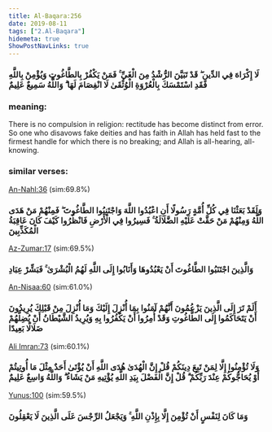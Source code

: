 ```yaml
---
title: Al-Baqara:256
date: 2019-08-11
tags: ["2.Al-Baqara"]
hidemeta: true 
ShowPostNavLinks: true 
---
```

### لَا إِكْرَاهَ فِي الدِّينِ ۖ قَدْ تَبَيَّنَ الرُّشْدُ مِنَ الْغَيِّ ۚ فَمَنْ يَكْفُرْ بِالطَّاغُوتِ وَيُؤْمِنْ بِاللَّهِ فَقَدِ اسْتَمْسَكَ بِالْعُرْوَةِ الْوُثْقَىٰ لَا انْفِصَامَ لَهَا ۗ وَاللَّهُ سَمِيعٌ عَلِيمٌ
### meaning: 
There is no compulsion in religion: rectitude has become distinct from error. So one who disavows fake deities and has faith in Allah has held fast to the firmest handle for which there is no breaking; and Allah is all-hearing, all-knowing.
### similar verses: 

[An-Nahl:36](/16/36) (sim:69.8%)

### وَلَقَدْ بَعَثْنَا فِي كُلِّ أُمَّةٍ رَسُولًا أَنِ اعْبُدُوا اللَّهَ وَاجْتَنِبُوا الطَّاغُوتَ ۖ فَمِنْهُمْ مَنْ هَدَى اللَّهُ وَمِنْهُمْ مَنْ حَقَّتْ عَلَيْهِ الضَّلَالَةُ ۚ فَسِيرُوا فِي الْأَرْضِ فَانْظُرُوا كَيْفَ كَانَ عَاقِبَةُ الْمُكَذِّبِينَ

[Az-Zumar:17](/39/17) (sim:69.5%)

### وَالَّذِينَ اجْتَنَبُوا الطَّاغُوتَ أَنْ يَعْبُدُوهَا وَأَنَابُوا إِلَى اللَّهِ لَهُمُ الْبُشْرَىٰ ۚ فَبَشِّرْ عِبَادِ

[An-Nisaa:60](/4/60) (sim:61.0%)

### أَلَمْ تَرَ إِلَى الَّذِينَ يَزْعُمُونَ أَنَّهُمْ آمَنُوا بِمَا أُنْزِلَ إِلَيْكَ وَمَا أُنْزِلَ مِنْ قَبْلِكَ يُرِيدُونَ أَنْ يَتَحَاكَمُوا إِلَى الطَّاغُوتِ وَقَدْ أُمِرُوا أَنْ يَكْفُرُوا بِهِ وَيُرِيدُ الشَّيْطَانُ أَنْ يُضِلَّهُمْ ضَلَالًا بَعِيدًا

[Ali Imran:73](/3/73) (sim:60.1%)

### وَلَا تُؤْمِنُوا إِلَّا لِمَنْ تَبِعَ دِينَكُمْ قُلْ إِنَّ الْهُدَىٰ هُدَى اللَّهِ أَنْ يُؤْتَىٰ أَحَدٌ مِثْلَ مَا أُوتِيتُمْ أَوْ يُحَاجُّوكُمْ عِنْدَ رَبِّكُمْ ۗ قُلْ إِنَّ الْفَضْلَ بِيَدِ اللَّهِ يُؤْتِيهِ مَنْ يَشَاءُ ۗ وَاللَّهُ وَاسِعٌ عَلِيمٌ

[Yunus:100](/10/100) (sim:59.5%)

### وَمَا كَانَ لِنَفْسٍ أَنْ تُؤْمِنَ إِلَّا بِإِذْنِ اللَّهِ ۚ وَيَجْعَلُ الرِّجْسَ عَلَى الَّذِينَ لَا يَعْقِلُونَ
